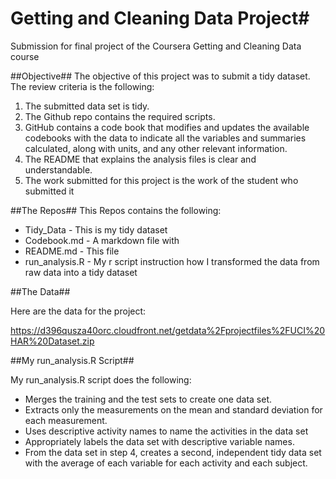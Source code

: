 # Getting and Cleaning Data Project#
Submission for final project of the Coursera Getting and Cleaning Data course

##Objective##
The objective of this project was to submit a tidy dataset. The review criteria is the following:

1. The submitted data set is tidy.
2. The Github repo contains the required scripts.
3. GitHub contains a code book that modifies and updates the available codebooks with the data to indicate all the variables and     summaries calculated, along with units, and any other relevant information.
4. The README that explains the analysis files is clear and understandable.
5. The work submitted for this project is the work of the student who submitted it

##The Repos##
This Repos contains the following:
* Tidy_Data - This is my tidy dataset 
* Codebook.md - A markdown file with 
* README.md - This file
* run_analysis.R  - My r script instruction how I transformed the data from raw data into a tidy dataset

##The Data##

Here are the data for the project:

https://d396qusza40orc.cloudfront.net/getdata%2Fprojectfiles%2FUCI%20HAR%20Dataset.zip

##My run_analysis.R Script##

My run_analysis.R script does the following: 

* Merges the training and the test sets to create one data set.
* Extracts only the measurements on the mean and standard deviation for each measurement.
* Uses descriptive activity names to name the activities in the data set
* Appropriately labels the data set with descriptive variable names.
* From the data set in step 4, creates a second, independent tidy data set with the average of each variable for each activity and each subject.

